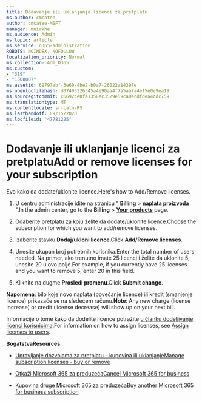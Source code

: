 ```yaml
---
title: Dodavanje ili uklanjanje licenci za pretplatu
ms.author: cmcatee
author: cmcatee-MSFT
manager: mnirkhe
ms.audience: Admin
ms.topic: article
ms.service: o365-administration
ROBOTS: NOINDEX, NOFOLLOW
localization_priority: Normal
ms.collection: Adm_O365
ms.custom:
- "319"
- "1500007"
ms.assetid: 69797abf-3e60-4be2-b0a7-26022a14397e
ms.openlocfilehash: d07403226345a4e90aa4f7a5aa7a4ef5e0e9ea19
ms.sourcegitcommit: c6692ce0fa1358ec3529e59ca0ecdfdea4cdc759
ms.translationtype: MT
ms.contentlocale: sr-Latn-RS
ms.lasthandoff: 09/15/2020
ms.locfileid: "47781225"
---
```

# <a name="add-or-remove-licenses-for-your-subscription"></a><span data-ttu-id="de015-102">Dodavanje ili uklanjanje licenci za pretplatu</span><span class="sxs-lookup"><span data-stu-id="de015-102">Add or remove licenses for your subscription</span></span>

<span data-ttu-id="de015-103">Evo kako da dodate/uklonite licence.</span><span class="sxs-lookup"><span data-stu-id="de015-103">Here's how to Add/Remove licenses.</span></span>
  
1. <span data-ttu-id="de015-104">U centru administracije idite na stranicu " **Billing** \> **[naplata proizvoda](https://go.microsoft.com/fwlink/p/?linkid=842054)** ".</span><span class="sxs-lookup"><span data-stu-id="de015-104">In the admin center, go to the **Billing** \> **[Your products](https://go.microsoft.com/fwlink/p/?linkid=842054)** page.</span></span>

2. <span data-ttu-id="de015-105">Odaberite pretplatu za koju želite da dodate/uklonite licence.</span><span class="sxs-lookup"><span data-stu-id="de015-105">Choose the subscription for which you want to add/remove licenses.</span></span>

3. <span data-ttu-id="de015-106">Izaberite stavku **Dodaj/ukloni licence**.</span><span class="sxs-lookup"><span data-stu-id="de015-106">Click **Add/Remove licenses**.</span></span>

4. <span data-ttu-id="de015-107">Unesite ukupan broj potrebnih korisnika.</span><span class="sxs-lookup"><span data-stu-id="de015-107">Enter the total number of users needed.</span></span> <span data-ttu-id="de015-108">Na primer, ako trenutno imate 25 licenci i želite da uklonite 5, unesite 20 u ovo polje.</span><span class="sxs-lookup"><span data-stu-id="de015-108">For example, if you currently have 25 licenses and you want to remove 5, enter 20 in this field.</span></span>

5. <span data-ttu-id="de015-109">Kliknite na dugme **Prosledi promenu**.</span><span class="sxs-lookup"><span data-stu-id="de015-109">Click **Submit change**.</span></span>

<span data-ttu-id="de015-110">**Napomena**: bilo koje novo naplata (povećanje licence) ili kredit (smanjenje licence) prikazaće se na sledećem računu.</span><span class="sxs-lookup"><span data-stu-id="de015-110">**Note**: Any new charge (license increase) or credit (license decrease) will show up on your next bill.</span></span>

<span data-ttu-id="de015-111">Informacije o tome kako da dodelite licence potražite [u članku dodeljivanje licenci korisnicima](https://docs.microsoft.com/microsoft-365/admin/manage/assign-licenses-to-users).</span><span class="sxs-lookup"><span data-stu-id="de015-111">For information on how to assign licenses, see [Assign licenses to users](https://docs.microsoft.com/microsoft-365/admin/manage/assign-licenses-to-users).</span></span>

<span data-ttu-id="de015-112">**Bogatstva**</span><span class="sxs-lookup"><span data-stu-id="de015-112">**Resources**</span></span>
  
- [<span data-ttu-id="de015-113">Upravljanje dozvolama za pretplatu – kupovina ili uklanjanje</span><span class="sxs-lookup"><span data-stu-id="de015-113">Manage subscription licenses - buy or remove</span></span>](https://docs.microsoft.com/microsoft-365/commerce/licenses/buy-licenses)

- [<span data-ttu-id="de015-114">Otkaži Microsoft 365 za preduzeća</span><span class="sxs-lookup"><span data-stu-id="de015-114">Cancel Microsoft 365 for business</span></span>](https://support.office.com/article/Cancel-Office-365-for-business-b1bc0bef-4608-4601-813a-cdd9f746709a)

- [<span data-ttu-id="de015-115">Kupovina druge Microsoft 365 za preduzeća</span><span class="sxs-lookup"><span data-stu-id="de015-115">Buy another Microsoft 365 for business subscription</span></span>](https://support.office.com/article/Buy-another-Office-365-for-business-subscription-fab3b86c-3359-4042-8692-5d4dc7550b7c)
